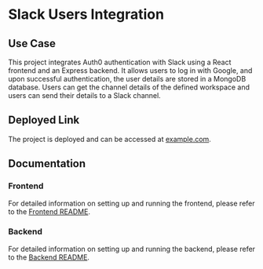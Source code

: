 # Slack Users Integration

## Use Case

This project integrates Auth0 authentication with Slack using a React frontend and an Express backend. It allows users to log in with Google, and upon successful authentication, the user details are stored in a MongoDB database. Users can get the channel details of the defined workspace and users can send their details to a Slack channel.

## Deployed Link

The project is deployed and can be accessed at [example.com](https://example.com).

## Documentation

### Frontend

For detailed information on setting up and running the frontend, please refer to the [Frontend README](./frontend/README.md).

### Backend

For detailed information on setting up and running the backend, please refer to the [Backend README](./backend/README.md).
